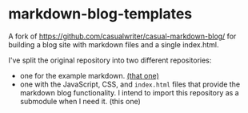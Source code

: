 # markdown-blog-templates
A fork of https://github.com/casualwriter/casual-markdown-blog/ for building a blog site with markdown files and a single index.html.

I've split the original repository into two different repositories:
  * one for the example markdown. [(that one)](https://github.com/clholm/markdown-blog-templates)
  * one with the JavaScript, CSS, and `index.html` files that provide the markdown blog functionality. I intend to import this repository as a submodule when I need it. (this one)
